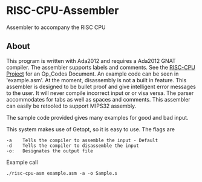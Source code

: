 # RISC-CPU-Assembler
Assembler to accompany the RISC CPU

## About
This program is written with Ada2012 and requires a Ada2012 GNAT compiler. The assembler supports labels and comments. See the [RISC-CPU Project](https://github.com/bkold/RISC-CPU) for an Op_Codes Document. An example code can be seen in 'example.asm'. At the moment, disassembly is not a built in feature. This assembler is designed to be bullet proof and give intelligent error messages to the user. It will never compile incorrect input or or visa versa. The parser accommodates for tabs as well as spaces and comments. This assembler can easily be retooled to support MIPS32 assembly.

The sample code provided gives many examples for good and bad input.

This system makes use of Getopt, so it is easy to use.
The flags are 

    -a    Tells the compiler to assemble the input - Default
    -d    Tells the compiler to disassemble the input 
    -o:   Designates the output file
  
Example call

    ./risc-cpu-asm example.asm -a -o Sample.s


